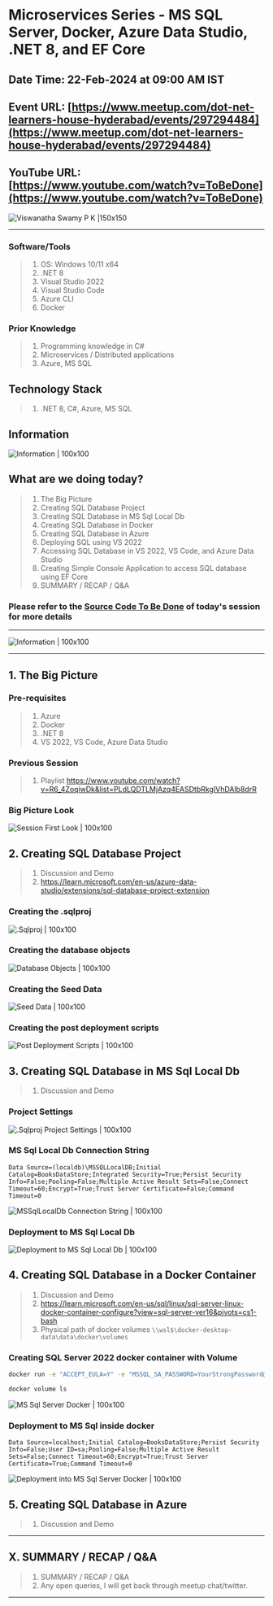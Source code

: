 # Microservices Series - MS SQL Server, Docker, Azure Data Studio, .NET 8, and EF Core

## Date Time: 22-Feb-2024 at 09:00 AM IST

## Event URL: [https://www.meetup.com/dot-net-learners-house-hyderabad/events/297294484](https://www.meetup.com/dot-net-learners-house-hyderabad/events/297294484)

## YouTube URL: [https://www.youtube.com/watch?v=ToBeDone](https://www.youtube.com/watch?v=ToBeDone)

![Viswanatha Swamy P K |150x150](./Documentation/Images/ViswanathaSwamyPK.PNG)

---

### Software/Tools

> 1. OS: Windows 10/11 x64
> 1. .NET 8
> 1. Visual Studio 2022
> 1. Visual Studio Code
> 1. Azure CLI
> 1. Docker

### Prior Knowledge

> 1. Programming knowledge in C#
> 1. Microservices / Distributed applications
> 1. Azure, MS SQL

## Technology Stack

> 1. .NET 8, C#, Azure, MS SQL

## Information

![Information | 100x100](../Documentation/Images/Information.PNG)

## What are we doing today?

> 1. The Big Picture
> 1. Creating SQL Database Project
> 1. Creating SQL Database in MS Sql Local Db
> 1. Creating SQL Database in Docker
> 1. Creating SQL Database in Azure
> 1. Deploying SQL using VS 2022
> 1. Accessing SQL Database in VS 2022, VS Code, and Azure Data Studio
> 1. Creating Simple Console Application to access SQL database using EF Core
> 1. SUMMARY / RECAP / Q&A

### Please refer to the [**Source Code To Be Done**](https://github.com/ViswanathaSwamy-PK-TechSkillz-Academy/minimal-apis) of today's session for more details

---

![Information | 100x100](../Documentation/Images/SeatBelt.PNG)

---

## 1. The Big Picture

### Pre-requisites

> 1. Azure
> 1. Docker
> 1. .NET 8
> 1. VS 2022, VS Code, Azure Data Studio

### Previous Session

> 1. Playlist <https://www.youtube.com/watch?v=R6_4ZoqiwDk&list=PLdLQDTLMjAzq4EASDtbRkgIVhDAlb8drR>

### Big Picture Look

![Session First Look | 100x100](./Documentation/Images/SessionFirstLook.PNG)

## 2. Creating SQL Database Project

> 1. Discussion and Demo
> 1. <https://learn.microsoft.com/en-us/azure-data-studio/extensions/sql-database-project-extension>

### Creating the .sqlproj

![.Sqlproj | 100x100](./Documentation/Images/SQLProj_1.PNG)

### Creating the database objects

![Database Objects | 100x100](./Documentation/Images/SQLProj_2.PNG)

### Creating the Seed Data

![Seed Data | 100x100](./Documentation/Images/SQLProj_3.PNG)

### Creating the post deployment scripts

![Post Deployment Scripts | 100x100](./Documentation/Images/SQLProj_4.PNG)

## 3. Creating SQL Database in MS Sql Local Db

> 1. Discussion and Demo

### Project Settings

![.Sqlproj Project Settings | 100x100](./Documentation/Images/SQLProj_Settings.PNG)

### MS Sql Local Db Connection String

```text
Data Source=(localdb)\MSSQLLocalDB;Initial Catalog=BooksDataStore;Integrated Security=True;Persist Security Info=False;Pooling=False;Multiple Active Result Sets=False;Connect Timeout=60;Encrypt=True;Trust Server Certificate=False;Command Timeout=0
```

![MSSqlLocalDb Connection String | 100x100](./Documentation/Images/MSSqlLocalDb_1.PNG)

### Deployment to MS Sql Local Db

![Deployment to MS Sql Local Db | 100x100](./Documentation/Images/MSSqlLocalDb_2.PNG)

## 4. Creating SQL Database in a Docker Container

> 1. Discussion and Demo
> 1. <https://learn.microsoft.com/en-us/sql/linux/sql-server-linux-docker-container-configure?view=sql-server-ver16&pivots=cs1-bash>
> 1. Physical path of docker volumes `\\wsl$\docker-desktop-data\data\docker\volumes`

### Creating SQL Server 2022 docker container with Volume

```bash
docker run -e "ACCEPT_EULA=Y" -e "MSSQL_SA_PASSWORD=YourStrongPassword@1" -p 1433:1433 --name books-datastore --hostname books-datastore -e 'MSSQL_PID=Standard' -v books-datastore-volume:/var/opt/mssql -d mcr.microsoft.com/mssql/server:2022-latest

docker volume ls
```

![MS Sql Server Docker | 100x100](./Documentation/Images/SQLServer_Docker_1.PNG)

### Deployment to MS Sql inside docker

```text
Data Source=localhost;Initial Catalog=BooksDataStore;Persist Security Info=False;User ID=sa;Pooling=False;Multiple Active Result Sets=False;Connect Timeout=60;Encrypt=True;Trust Server Certificate=True;Command Timeout=0
```

![Deployment into MS Sql Server Docker | 100x100](./Documentation/Images/SQLServer_Docker_2.PNG)

## 5. Creating SQL Database in Azure

> 1. Discussion and Demo

---

## X. SUMMARY / RECAP / Q&A

> 1. SUMMARY / RECAP / Q&A
> 2. Any open queries, I will get back through meetup chat/twitter.

---
